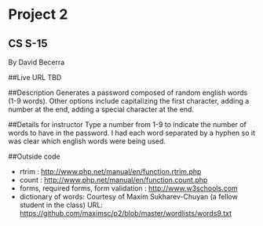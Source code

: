 # Project 2
## CS S-15

By David Becerra

##Live URL
TBD

##Description
Generates a password composed of random english words (1-9 words). Other options include capitalizing the first character, adding a number at the end, adding a special character at the end.

##Details for instructor
Type a number from 1-9 to indicate the number of words to have in the password. I had each word separated by a hyphen so it was clear which english words were being used. 

##Outside code
* rtrim : http://www.php.net/manual/en/function.rtrim.php
* count : http://www.php.net/manual/en/function.count.php
* forms, required forms, form validation : http://www.w3schools.com
* dictionary of words: Courtesy of Maxim Sukharev-Chuyan (a fellow student in the class) URL: https://github.com/maximsc/p2/blob/master/wordlists/words9.txt